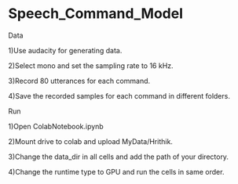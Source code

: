 # Speech_Command_Model
Data

1)Use audacity for generating data.

2)Select mono and set the sampling rate to 16 kHz.

3)Record 80 utterances for each command.

4)Save the recorded samples for each command in different folders.

Run

1)Open ColabNotebook.ipynb

2)Mount drive to colab and upload MyData/Hrithik.

3)Change the data_dir in all cells and add the path of your directory.

4)Change the runtime type to GPU and run the cells in same order.
